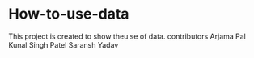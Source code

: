 # How-to-use-data
This project is created to show theu se of data.
contributors
Arjama Pal
Kunal Singh Patel
Saransh Yadav
